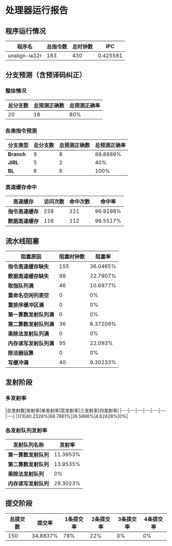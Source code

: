 # 处理器运行报告
## 程序运行情况
|程序名|总指令数|总时钟数|IPC|
|---|---|---|---|
|unalign-la32r|183|430|0.425581|

## 分支预测（含预译码纠正）
### 整体情况
|总分支数|总预测正确数|总预测正确率|
|---|---|---|
|20|16|80%|

### 各类指令预测
|分支类型|总分支数|总预测正确数|总预测正确率|
|---|---|---|---|
|**Branch**| 9 | 8 | 88.8889%|
|**JIRL**| 5 | 2 | 40%|
|**BL**| 6 | 6 | 100%|

### 高速缓存命中
|高速缓存|访问次数|命中次数|命中率|
|---|---|---|---|
|**指令高速缓存**| 228 | 221 | 96.9298%|
|**数据高速缓存**| 116 | 112 | 96.5517%|
## 流水线阻塞
|阻塞原因|阻塞时钟数|阻塞率|
|---|---|---|
|**指令高速缓存缺失**| 155 | 36.0465%|
|**数据高速缓存缺失**| 98 | 22.7907%|
|**取指队列满**| 46 | 10.6977%|
|**重命名空闲列表空**|0 | 0%|
|**重排序缓冲区满**|0 | 0%|
|**第一算数发射队列满**|0 | 0%|
|**第二算数发射队列满**|36 | 8.37209%|
|**乘除法发射队列满**|0 | 0%|
|**内存读写发射队列满**|95 | 22.093%|
|**除法器运算**|0 | 0%|
|**写缓冲满**|40 | 9.30233%|

## 发射阶段
### 多发射率
|总发射数|发射率|单发射率|双发射率|三发射率|四发射率|
|---|---|---|---|---|---|---|
|173|40.2326%|68.7861%|26.5896%|4.62428%|0%|

### 各发射队列发射率
|发射队列名称|发射率|
|---|---|
|**第一算数发射队列**|11.3953%|
|**第二算数发射队列**|13.9535%|
|**乘除法发射队列**|0%|
|**内存读写发射队列**|29.3023%|

## 提交阶段
|总提交数|提交率|1条提交率|2条提交率|3条提交率|4条提交率|
|---|---|---|---|---|---|
|150|34.8837%|78%|22%|0%|0%|
